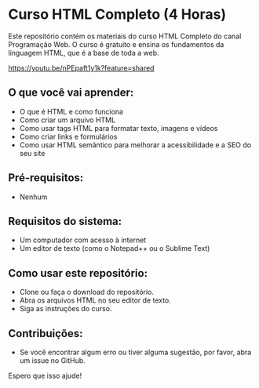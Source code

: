 ﻿# Curso HTML Completo (4 Horas)
 
Este repositório contém os materiais do curso HTML Completo do canal Programação Web. O curso é gratuito e ensina os fundamentos da linguagem HTML, que é a base de toda a web.

https://youtu.be/nPEpaft1y1k?feature=shared

## O que você vai aprender:

- O que é HTML e como funciona
- Como criar um arquivo HTML
- Como usar tags HTML para formatar texto, imagens e vídeos
- Como criar links e formulários
- Como usar HTML semântico para melhorar a acessibilidade e a SEO do seu site

## Pré-requisitos:
- Nenhum

## Requisitos do sistema:

- Um computador com acesso à internet
- Um editor de texto (como o Notepad++ ou o Sublime Text)

## Como usar este repositório:

- Clone ou faça o download do repositório.
- Abra os arquivos HTML no seu editor de texto.
- Siga as instruções do curso.

## Contribuições:

 - Se você encontrar algum erro ou tiver alguma sugestão, por favor, abra um issue no GitHub.

Espero que isso ajude!
